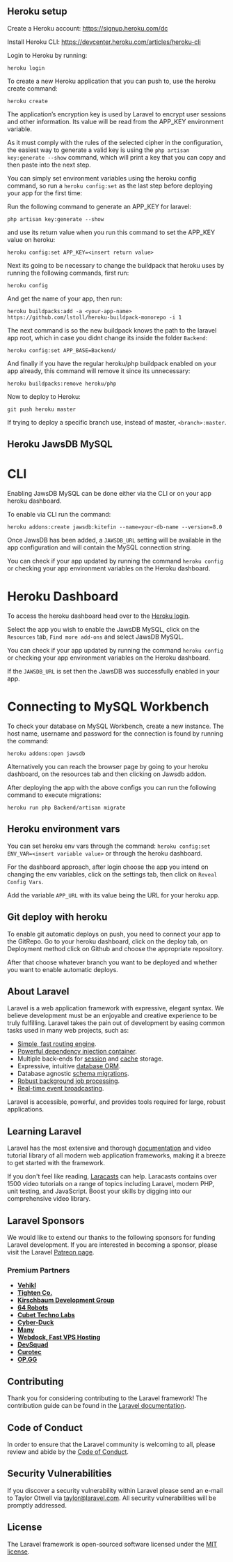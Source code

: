 ## Heroku setup

Create a Heroku account: https://signup.heroku.com/dc

Install Heroku CLI: https://devcenter.heroku.com/articles/heroku-cli

Login to Heroku by running:

```
heroku login
```

To create a new Heroku application that you can push to, use the heroku create command:

```
heroku create
```

The application’s encryption key is used by Laravel to encrypt user sessions and other information. Its value will be read from the APP_KEY environment variable.

As it must comply with the rules of the selected cipher in the configuration, the easiest way to generate a valid key is using the `php artisan key:generate --show` command, which will print a key that you can copy and then paste into the next step.

You can simply set environment variables using the heroku config command, so run a `heroku config:set` as the last step before deploying your app for the first time:

Run the following command to generate an APP_KEY for laravel:

```
php artisan key:generate --show
```

and use its return value when you run this command to set the APP_KEY value on heroku:

```
heroku config:set APP_KEY=<insert return value>
```

Next its going to be necessary to change the buildpack that heroku uses by running the following commands, first run:

```
heroku config
```

And get the name of your app, then run:

```
heroku buildpacks:add -a <your-app-name> https://github.com/lstoll/heroku-buildpack-monorepo -i 1
```

The next command is so the new buildpack knows the path to the laravel app root, which in case you didnt change its inside the folder `Backend`:

```
heroku config:set APP_BASE=Backend/
```

And finally if you have the regular heroku/php buildpack enabled on your app already, this command will remove it since its unnecessary:

```
heroku buildpacks:remove heroku/php
```

Now to deploy to Heroku:

```
git push heroku master
```

If trying to deploy a specific branch use, instead of master, `<branch>:master`.

## Heroku JawsDB MySQL

# CLI

Enabling JawsDB MySQL can be done either via the CLI or on your app heroku dashboard.

To enable via CLI run the command:

```
heroku addons:create jawsdb:kitefin --name=your-db-name --version=8.0
```

Once JawsDB has been added, a `JAWSDB_URL` setting will be available in the app configuration and will contain the MySQL connection string.

You can check if your app updated by running the command `heroku config` or checking your app environment variables on the Heroku dashboard.

# Heroku Dashboard

To access the heroku dashboard head over to the [Heroku login](https://id.heroku.com/login).

Select the app you wish to enable the JawsDB MySQL, click on the `Resources` tab, `Find more add-ons` and select JawsDB MySQL.

You can check if your app updated by running the command `heroku config` or checking your app environment variables on the Heroku dashboard.

If the `JAWSDB_URL` is set then the JawsDB was successfully enabled in your app.

# Connecting to MySQL Workbench

To check your database on MySQL Workbench, create a new instance. The host name, username and password for the connection is found by running the command:

```
heroku addons:open jawsdb
```

Alternatively you can reach the browser page by going to your heroku dashboard, on the resources tab and then clicking on Jawsdb addon.

After deploying the app with the above configs you can run the following command to execute migrations:

```
heroku run php Backend/artisan migrate
```

## Heroku environment vars

You can set heroku env vars through the command: `heroku config:set ENV_VAR=<insert variable value>` or through the heroku dashboard.

For the dashboard approach, after login choose the app you intend on changing the env variables, click on the settings tab, then click on `Reveal Config Vars`.

Add the variable `APP_URL` with its value being the URL for your heroku app.

## Git deploy with heroku

To enable git automatic deploys on push, you need to connect your app to the GitRepo. Go to your heroku dashboard, click on the deploy tab, on Deployment method click on Github and choose the appropriate repository.

After that choose whatever branch you want to be deployed and whether you want to enable automatic deploys.

## About Laravel

Laravel is a web application framework with expressive, elegant syntax. We believe development must be an enjoyable and creative experience to be truly fulfilling. Laravel takes the pain out of development by easing common tasks used in many web projects, such as:

- [Simple, fast routing engine](https://laravel.com/docs/routing).
- [Powerful dependency injection container](https://laravel.com/docs/container).
- Multiple back-ends for [session](https://laravel.com/docs/session) and [cache](https://laravel.com/docs/cache) storage.
- Expressive, intuitive [database ORM](https://laravel.com/docs/eloquent).
- Database agnostic [schema migrations](https://laravel.com/docs/migrations).
- [Robust background job processing](https://laravel.com/docs/queues).
- [Real-time event broadcasting](https://laravel.com/docs/broadcasting).

Laravel is accessible, powerful, and provides tools required for large, robust applications.

## Learning Laravel

Laravel has the most extensive and thorough [documentation](https://laravel.com/docs) and video tutorial library of all modern web application frameworks, making it a breeze to get started with the framework.

If you don't feel like reading, [Laracasts](https://laracasts.com) can help. Laracasts contains over 1500 video tutorials on a range of topics including Laravel, modern PHP, unit testing, and JavaScript. Boost your skills by digging into our comprehensive video library.

## Laravel Sponsors

We would like to extend our thanks to the following sponsors for funding Laravel development. If you are interested in becoming a sponsor, please visit the Laravel [Patreon page](https://patreon.com/taylorotwell).

### Premium Partners

- **[Vehikl](https://vehikl.com/)**
- **[Tighten Co.](https://tighten.co)**
- **[Kirschbaum Development Group](https://kirschbaumdevelopment.com)**
- **[64 Robots](https://64robots.com)**
- **[Cubet Techno Labs](https://cubettech.com)**
- **[Cyber-Duck](https://cyber-duck.co.uk)**
- **[Many](https://www.many.co.uk)**
- **[Webdock, Fast VPS Hosting](https://www.webdock.io/en)**
- **[DevSquad](https://devsquad.com)**
- **[Curotec](https://www.curotec.com/services/technologies/laravel/)**
- **[OP.GG](https://op.gg)**

## Contributing

Thank you for considering contributing to the Laravel framework! The contribution guide can be found in the [Laravel documentation](https://laravel.com/docs/contributions).

## Code of Conduct

In order to ensure that the Laravel community is welcoming to all, please review and abide by the [Code of Conduct](https://laravel.com/docs/contributions#code-of-conduct).

## Security Vulnerabilities

If you discover a security vulnerability within Laravel please send an e-mail to Taylor Otwell via [taylor@laravel.com](mailto:taylor@laravel.com). All security vulnerabilities will be promptly addressed.

## License

The Laravel framework is open-sourced software licensed under the [MIT license](https://opensource.org/licenses/MIT).
